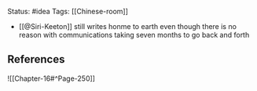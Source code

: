 Status: #idea
Tags: [[Chinese-room]]

* [[@Siri-Keeton]] still writes honme to earth even though there is no reason with communications taking seven months to go back and forth

## References

![[Chapter-16#^Page-250]]